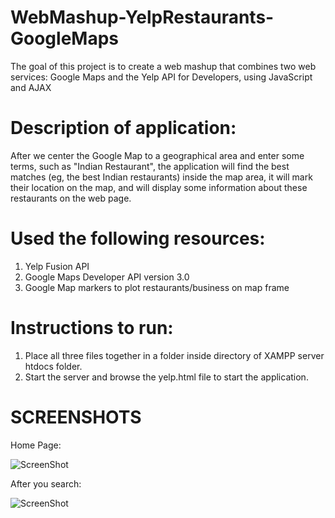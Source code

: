 # WebMashup-YelpRestaurants-GoogleMaps
 The goal of this project is to create a web mashup that combines two web services: Google Maps and the Yelp API for Developers, using JavaScript and AJAX
 
 # Description of application:
 After we center the Google Map to a geographical area and enter some terms, such as "Indian Restaurant", the application will find the best matches (eg, the best Indian restaurants) inside the map area, it will mark their location on the map, and will display some information about these restaurants on the web page.

# Used the following resources:
1. Yelp Fusion API
2. Google Maps Developer API version 3.0
3. Google Map markers to plot restaurants/business on map frame


# Instructions to run:
1. Place all three files together in a folder inside directory of XAMPP server htdocs folder.
2. Start the server and browse the yelp.html file to start the application.

# SCREENSHOTS

Home Page:

![ScreenShot](https://raw.github.com/akshaybahuguna181/WebMashup-YelpRestaurants-GoogleMaps/master/./p3-home.JPG)


After you search:

![ScreenShot](https://raw.github.com/akshaybahuguna181/WebMashup-YelpRestaurants-GoogleMaps/master/./p3-2.JPG)
